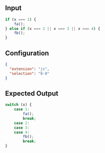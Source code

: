 
## Input
```javascript input
if (x === 1) {
    fa();
} else if (x === 2 || x === 3 || x === 4) {
    fb();
}
```

## Configuration
```json configuration
{
  "extension": "js",
  "selection": "0-0"
}
```

## Expected Output
```javascript expected output
switch (x) {
    case 1:
        fa();
        break;
    case 2:
    case 3:
    case 4:
        fb();
        break;
}
```
